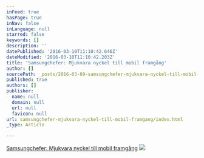 ```yaml
---
inFeed: true
hasPage: true
inNav: false
inLanguage: null
starred: false
keywords: []
description: ''
datePublished: '2016-03-10T11:10:42.646Z'
dateModified: '2016-03-10T11:10:42.203Z'
title: 'Samsungchefer: Mjukvara nyckel till mobil framgång'
author: []
sourcePath: _posts/2016-03-09-samsungchefer-mjukvara-nyckel-till-mobil-framgang.md
published: true
authors: []
publisher:
  name: null
  domain: null
  url: null
  favicon: null
url: samsungchefer-mjukvara-nyckel-till-mobil-framgang/index.html
_type: Article

---
```

[Samsungchefer: Mjukvara nyckel till mobil framgång][0]
![](https://the-grid-user-content.s3-us-west-2.amazonaws.com/18efc6d7-8ca2-4dc6-acce-a8ece4ede2b3.png)

[0]: http://omni.se/start/77c649b0-ac1c-4666-b6ef-a69411819634